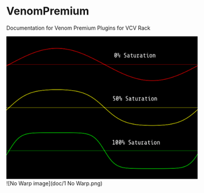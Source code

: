 # VenomPremium
Documentation for Venom Premium Plugins for VCV Rack


![Fundamental wave form image](doc/0Fundamental.png)  
![No Warp image](doc/1 No Warp.png)
